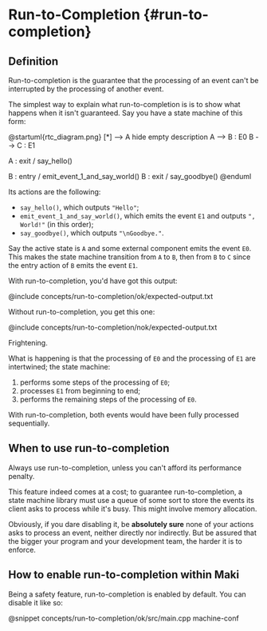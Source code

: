 # Run-to-Completion {#run-to-completion}

## Definition

Run-to-completion is the guarantee that the processing of an event can't be interrupted by the processing of another event.

The simplest way to explain what run-to-completion is is to show what happens when it isn't guaranteed. Say you have a state machine of this form:

@startuml{rtc_diagram.png}
[*] --> A
hide empty description
A --> B : E0
B --> C : E1

A : exit / say_hello()

B : entry / emit_event_1_and_say_world()
B : exit / say_goodbye()
@enduml

Its actions are the following:

* `say_hello()`, which outputs `"Hello"`;
* `emit_event_1_and_say_world()`, which emits the event `E1` and outputs `", World!"` (in this order);
* `say_goodbye()`, which outputs `"\nGoodbye."`.

Say the active state is `A` and some external component emits the event `E0`. This makes the state machine transition from `A` to `B`, then from `B` to `C` since the entry action of `B` emits the event `E1`.

With run-to-completion, you'd have got this output:

@include concepts/run-to-completion/ok/expected-output.txt

Without run-to-completion, you get this one:

@include concepts/run-to-completion/nok/expected-output.txt

Frightening.

What is happening is that the processing of `E0` and the processing of `E1` are intertwined; the state machine:

1. performs some steps of the processing of `E0`;
2. processes `E1` from beginning to end;
3. performs the remaining steps of the processing of `E0`.

With run-to-completion, both events would have been fully processed sequentially.

## When to use run-to-completion

Always use run-to-completion, unless you can't afford its performance penalty.

This feature indeed comes at a cost; to guarantee run-to-completion, a state machine library must use a queue of some sort to store the events its client asks to process while it's busy. This might involve memory allocation.

Obviously, if you dare disabling it, be **absolutely sure** none of your actions asks to process an event, neither directly nor indirectly. But be assured that the bigger your program and your development team, the harder it is to enforce.

## How to enable run-to-completion within Maki

Being a safety feature, run-to-completion is enabled by default. You can disable it like so:

@snippet concepts/run-to-completion/ok/src/main.cpp machine-conf
